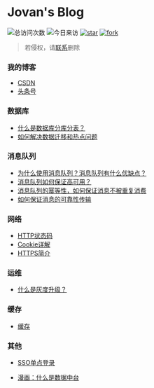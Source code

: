 #  Jovan's Blog

![总访问次数](https://visitor-count-badge.herokuapp.com/total.svg?repo_id=DavidWhom.My_Blog)
![今日来访](https://visitor-count-badge.herokuapp.com/today.svg?repo_id=DavidWhom.My_Blog)
[![star](http://githubbadges.com/star.svg?user=DavidWhom&repo=My_Blog&style=default)](https://github.com/DavidWhom/My_Blog)
[![fork](http://githubbadges.com/fork.svg?user=DavidWhom&repo=My_Blog&style=default)](https://github.com/DavidWhom/My_Blog/fork)

> 若侵权，请[联系](https://github.com/DavidWhom/My_Blog/issues)删除

### 我的博客

+ [CSDN](https://blog.csdn.net/yingshuanglu2564 )
+ [头条号](https://www.toutiao.com/c/user/50630304368/)



### 数据库

+ [什么是数据库分库分表？](blog/什么是数据库分库分表.md)
+ [如何解决数据迁移和热点问题](blog/如何解决数据迁移和热点问题.md)



### 消息队列

+ [为什么使用消息队列？消息队列有什么优缺点？](blog/为什么使用消息队列？消息队列有什么优缺点？.md)
+ [消息队列如何保证高可用？](blog/消息队列如何保证高可用？.md)
+ [消息队列的幂等性，如何保证消息不被重复消费](blog/消息队列的幂等性，如何保证消息不被重复消费.md)
+ [如何保证消息的可靠性传输](blog/如何保证消息的可靠性传输.md)




### 网络

+ [HTTP状态码](blog/HTTP状态码.md)
+ [Cookie详解](blog/Cookie详解.md)
+ [HTTPS简介](blog/HTTPS简介.md)



### 运维

+ [什么是灰度升级？](blog/灰度升级.md)



### 缓存

+ [缓存](https://github.com/DavidWhom/CS-Notes-Learning/blob/master/notes/缓存.md)



### 其他

+ [SSO单点登录](blog/SSO单点登录.md)

+ [漫画：什么是数据中台](blog/什么是中台.md)
